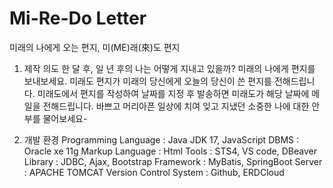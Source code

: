 # Mi-Re-Do Letter
미래의 나에게 오는 편지, 미(ME)래(來)도 편지

1. 제작 의도
  한 달 후, 일 년 후의 나는 어떻게 지내고 있을까? 미래의 나에게 편지를 보내보세요.
  미래도 편지가 미래의 당신에게 오늘의 당신이 쓴 편지를 전해드립니다.
  미래도에서 편지를 작성하여 날짜를 지정 후 발송하면 미래도가 해당 날짜에 메일을 전해드립니다.
  바쁘고 머리아픈 일상에 치여 잊고 지냈던 소중한 나에 대한 안부를 물어보세요-

3. 개발 환경
   Programming Language : Java JDK 17, JavaScript
   DBMS : Oracle xe 11g
   Markup Language : Html
   Tools : STS4, VS code, DBeaver
   Library : JDBC, Ajax, Bootstrap
   Framework : MyBatis, SpringBoot
   Server : APACHE TOMCAT
   Version Control System : Github, ERDCloud


   
